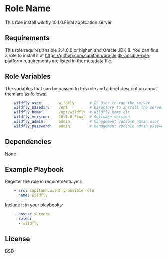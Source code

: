 Role Name
=========

This role install wildfly 10.1.0.Final application server

Requirements
------------

This role requires ansible 2.4.0.0 or higher, and Oracle JDK 8. You can find a role to install it at https://github.com/capitanh/oraclejdk-ansible-role. platform requirements are listed
in the metadata file.

Role Variables
--------------

The variables that can be passed to this role and a brief description about
them are as follows:

```yaml
    wildfly_user:       wildfly       # OS User to run the server
    wildfly_basedir:    /opt          # Directory to install the server
    wildfly_home:       /opt/wildfly  # Wildfly home dir
    wildfly_version:    10.1.0.Final  # Software version
    wildfly_admin:      admin         # Management console admin user
    wildfly_password:   admin         # Management console admin password
```

Dependencies
------------

None

Example Playbook
----------------

Register the role in requirements.yml:

```yaml
    - src: capitanh.wildfly-ansible-role
      name: wildfly
```
Include it in your playbooks:

```yaml
    - hosts: servers
      roles:
      - wildfly
```

License
-------

BSD

